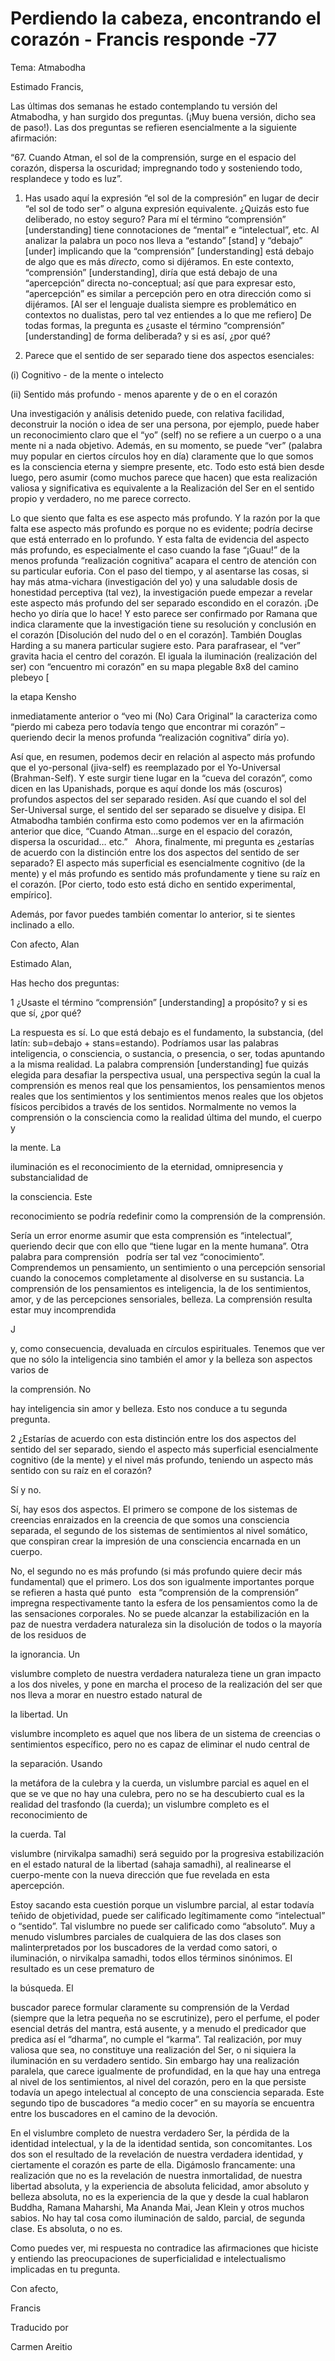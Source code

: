 # Perdiendo la cabeza, encontrando el corazón - Francis responde -77

Tema: Atmabodha

Estimado Francis,

Las &uacute;ltimas dos semanas he estado contemplando tu versi&oacute;n del Atmabodha, y han surgido dos preguntas. (&iexcl;Muy buena versi&oacute;n, dicho sea de paso!). Las dos preguntas se refieren esencialmente a la siguiente afirmaci&oacute;n:

&ldquo;67. Cuando Atman, el sol de la comprensi&oacute;n, surge en el espacio del coraz&oacute;n, dispersa la oscuridad; impregnando todo y sosteniendo todo, resplandece y todo es luz&rdquo;.

1. Has usado aqu&iacute; la expresi&oacute;n &ldquo;el sol de la compresi&oacute;n&rdquo; en lugar de decir &ldquo;el sol de todo ser&rdquo; o alguna expresi&oacute;n equivalente. &iquest;Quiz&aacute;s esto fue deliberado, no estoy seguro? Para m&iacute; el t&eacute;rmino &ldquo;comprensi&oacute;n&rdquo; [understanding] tiene connotaciones de &ldquo;mental&rdquo; e &ldquo;intelectual&rdquo;, etc. Al analizar la palabra un poco nos lleva a &ldquo;estando&rdquo; [stand] y &ldquo;debajo&rdquo; [under] implicando que la &ldquo;comprensi&oacute;n&rdquo; [understanding] est&aacute; debajo de algo que es m&aacute;s *directo*, como si dij&eacute;ramos. En este contexto, &ldquo;comprensi&oacute;n&rdquo; [understanding], dir&iacute;a que est&aacute; debajo de una &ldquo;apercepci&oacute;n&rdquo; directa no-conceptual; as&iacute; que para expresar esto, &ldquo;apercepci&oacute;n&rdquo; es similar a percepci&oacute;n pero en otra direcci&oacute;n como si dij&eacute;ramos. [Al ser el lenguaje dualista siempre es problem&aacute;tico en contextos no dualistas, pero tal vez entiendes a lo que me refiero] De todas formas, la pregunta es &iquest;usaste el t&eacute;rmino &ldquo;comprensi&oacute;n&rdquo; [understanding] de forma deliberada? y si es as&iacute;, &iquest;por qu&eacute;?

2. Parece que el sentido de ser separado tiene dos aspectos esenciales:

(i) Cognitivo - de la mente o intelecto

(ii) Sentido m&aacute;s profundo - menos aparente y de o en el coraz&oacute;n

Una investigaci&oacute;n y an&aacute;lisis detenido puede, con relativa facilidad, deconstruir la noci&oacute;n o idea de ser una persona, por ejemplo, puede haber un reconocimiento claro que el &ldquo;yo&rdquo; (self) no se refiere a un cuerpo o a una mente ni a nada objetivo. Adem&aacute;s, en su momento, se puede &ldquo;ver&rdquo; (palabra muy popular en ciertos c&iacute;rculos hoy en d&iacute;a) claramente que lo que somos es la consciencia eterna y siempre presente, etc. Todo esto est&aacute; bien desde luego, pero asumir (como muchos parece que hacen) que esta realizaci&oacute;n valiosa y significativa es equivalente a la Realizaci&oacute;n del Ser en el sentido propio y verdadero, no me parece correcto.

Lo que siento que falta es ese aspecto m&aacute;s profundo. Y la raz&oacute;n por la que falta ese aspecto m&aacute;s profundo es porque no es evidente; podr&iacute;a decirse que est&aacute; enterrado en lo profundo. Y esta falta de evidencia del aspecto m&aacute;s profundo, es especialmente el caso cuando la fase &ldquo;&iexcl;Guau!&rdquo; de la menos profunda &ldquo;realizaci&oacute;n cognitiva&rdquo; acapara el centro de atenci&oacute;n con su particular euforia. Con el paso del tiempo, y al asentarse las cosas, si hay m&aacute;s atma-vichara (investigaci&oacute;n del yo) y una saludable dosis de honestidad perceptiva (tal vez), la investigaci&oacute;n puede empezar a revelar este aspecto m&aacute;s profundo del ser separado escondido en el coraz&oacute;n. &iexcl;De hecho yo dir&iacute;a que lo hace! Y esto parece ser confirmado por Ramana que indica claramente que la investigaci&oacute;n tiene su resoluci&oacute;n y conclusi&oacute;n en el coraz&oacute;n [Disoluci&oacute;n del nudo del o en el coraz&oacute;n]. Tambi&eacute;n Douglas Harding a su manera particular sugiere esto. Para parafrasear, el &ldquo;ver&rdquo; gravita hacia el centro del coraz&oacute;n. El iguala la iluminaci&oacute;n (realizaci&oacute;n del ser) con &ldquo;encuentro mi coraz&oacute;n&rdquo; en su mapa plegable 8x8 del camino plebeyo [

la etapa Kensho

 inmediatamente anterior o &ldquo;veo mi (No) Cara Original&rdquo; la caracteriza como &ldquo;pierdo mi cabeza pero todav&iacute;a tengo que encontrar mi coraz&oacute;n&rdquo; &ndash; queriendo decir la menos profunda &ldquo;realizaci&oacute;n cognitiva&rdquo; dir&iacute;a yo).

As&iacute; que, en resumen, podemos decir en relaci&oacute;n al aspecto m&aacute;s profundo que el yo-personal (jiva-self) es reemplazado por el Yo-Universal (Brahman-Self). Y este surgir tiene lugar en la &ldquo;cueva del coraz&oacute;n&rdquo;, como dicen en las Upanishads, porque es aqu&iacute; donde los m&aacute;s (oscuros) profundos aspectos del ser separado residen. As&iacute; que cuando el sol del Ser-Universal surge, el sentido del ser separado se disuelve y disipa. El Atmabodha tambi&eacute;n confirma esto como podemos ver en la afirmaci&oacute;n anterior que dice, &ldquo;Cuando Atman&hellip;surge en el espacio del coraz&oacute;n, dispersa la oscuridad&hellip; etc.&rdquo;
&nbsp; 
Ahora, finalmente, mi pregunta es &iquest;estar&iacute;as de acuerdo con la distinci&oacute;n entre los dos aspectos del sentido de ser separado? El aspecto m&aacute;s superficial es esencialmente cognitivo (de la mente) y el m&aacute;s profundo es sentido m&aacute;s profundamente y tiene su ra&iacute;z en el coraz&oacute;n. [Por cierto, todo esto est&aacute; dicho en sentido experimental, emp&iacute;rico].

Adem&aacute;s, por favor puedes tambi&eacute;n comentar lo anterior, si te sientes inclinado a ello.

Con afecto, Alan

Estimado Alan,

Has hecho dos preguntas:

1 &iquest;Usaste el t&eacute;rmino &ldquo;comprensi&oacute;n&rdquo; [understanding] a prop&oacute;sito? y si es que s&iacute;, &iquest;por qu&eacute;?

La respuesta es s&iacute;. Lo que est&aacute; debajo es el fundamento, la substancia, (del lat&iacute;n: sub=debajo + stans=estando). Podr&iacute;amos usar las palabras inteligencia, o consciencia, o sustancia, o presencia, o ser, todas apuntando a la misma realidad. La palabra comprensi&oacute;n [understanding] fue quiz&aacute;s elegida para desafiar la perspectiva usual, una perspectiva seg&uacute;n la cual la comprensi&oacute;n es menos real que los pensamientos, los pensamientos menos reales que los sentimientos y los sentimientos menos reales que los objetos f&iacute;sicos percibidos a trav&eacute;s de los sentidos. Normalmente no vemos la comprensi&oacute;n o la consciencia como la realidad &uacute;ltima del mundo, el cuerpo y 

la mente. La

 iluminaci&oacute;n es el reconocimiento de la eternidad, omnipresencia y substancialidad de 

la consciencia. Este

 reconocimiento se podr&iacute;a redefinir como la comprensi&oacute;n de la comprensi&oacute;n.

Ser&iacute;a un error enorme asumir que esta comprensi&oacute;n es &ldquo;intelectual&rdquo;, queriendo decir que con ello que &ldquo;tiene lugar en la mente humana&rdquo;. Otra palabra para comprensi&oacute;n
&nbsp; 
podr&iacute;a ser tal vez &ldquo;conocimiento&rdquo;. Comprendemos un pensamiento, un sentimiento o una percepci&oacute;n sensorial cuando la conocemos completamente al disolverse en su sustancia. La comprensi&oacute;n de los pensamientos es inteligencia, la de los sentimientos, amor, y de las percepciones sensoriales, belleza. La comprensi&oacute;n resulta estar muy incomprendida 

J

 y, como consecuencia, devaluada en c&iacute;rculos espirituales. Tenemos que ver que no s&oacute;lo la inteligencia sino tambi&eacute;n el amor y la belleza son aspectos varios de 

la comprensi&oacute;n. No

 hay inteligencia sin amor y belleza. Esto nos conduce a tu segunda pregunta.

2 &iquest;Estar&iacute;as de acuerdo con esta distinci&oacute;n entre los dos aspectos del sentido del ser separado, siendo el aspecto m&aacute;s superficial esencialmente cognitivo (de la mente) y el nivel m&aacute;s profundo, teniendo un aspecto m&aacute;s sentido con su ra&iacute;z en el coraz&oacute;n?

S&iacute; y no.

S&iacute;, hay esos dos aspectos. El primero se compone de los sistemas de creencias enraizados en la creencia de que somos una consciencia separada, el segundo de los sistemas de sentimientos al nivel som&aacute;tico, que conspiran crear la impresi&oacute;n de una consciencia encarnada en un cuerpo.

No, el segundo no es m&aacute;s profundo (si m&aacute;s profundo quiere decir m&aacute;s fundamental) que el primero. Los dos son igualmente importantes porque se refieren a hasta qu&eacute; punto
&nbsp; 
esta &ldquo;comprensi&oacute;n de la comprensi&oacute;n&rdquo; impregna respectivamente tanto la esfera de los pensamientos como la de las sensaciones corporales. No se puede alcanzar la estabilizaci&oacute;n en la paz de nuestra verdadera naturaleza sin la disoluci&oacute;n de todos o la mayor&iacute;a de los residuos de 

la ignorancia. Un

 vislumbre completo de nuestra verdadera naturaleza tiene un gran impacto a los dos niveles, y pone en marcha el proceso de la realizaci&oacute;n del ser que nos lleva a morar en nuestro estado natural de 

la libertad. Un

 vislumbre incompleto es aquel que nos libera de un sistema de creencias o sentimientos espec&iacute;fico, pero no es capaz de eliminar el nudo central de 

la separaci&oacute;n. Usando

 la met&aacute;fora de la culebra y la cuerda, un vislumbre parcial es aquel en el que se ve que no hay una culebra, pero no se ha descubierto cual es la realidad del trasfondo (la cuerda); un vislumbre completo es el reconocimiento de 

la cuerda. Tal

 vislumbre (nirvikalpa samadhi) ser&aacute; seguido por la progresiva estabilizaci&oacute;n en el estado natural de la libertad (sahaja samadhi), al realinearse el cuerpo-mente con la nueva direcci&oacute;n que fue revelada en esta apercepci&oacute;n.

Estoy sacando esta cuesti&oacute;n porque un vislumbre parcial, al estar todav&iacute;a te&ntilde;ido de objetividad, puede ser calificado leg&iacute;timamente como &ldquo;intelectual&rdquo; o &ldquo;sentido&rdquo;. Tal vislumbre no puede ser calificado como &ldquo;absoluto&rdquo;. Muy a menudo vislumbres parciales de cualquiera de las dos clases son malinterpretados por los buscadores de la verdad como satori, o iluminaci&oacute;n, o nirvikalpa samadhi, todos ellos t&eacute;rminos sin&oacute;nimos. El resultado es un cese prematuro de 

la b&uacute;squeda. El

 buscador parece formular claramente su comprensi&oacute;n de la Verdad (siempre que la letra peque&ntilde;a no se escrutinize), pero el perfume, el poder esencial detr&aacute;s del mantra, est&aacute; ausente, y a menudo el predicador que predica as&iacute; el &ldquo;dharma&rdquo;, no cumple el &ldquo;karma&rdquo;. Tal realizaci&oacute;n, por muy valiosa que sea, no constituye una realizaci&oacute;n del Ser, o ni siquiera la iluminaci&oacute;n en su verdadero sentido. Sin embargo hay una realizaci&oacute;n paralela, que carece igualmente de profundidad, en la que hay una entrega al nivel de los sentimientos, al nivel del coraz&oacute;n, pero en la que persiste todav&iacute;a un apego intelectual al concepto de una consciencia separada. Este segundo tipo de buscadores &ldquo;a medio cocer&rdquo; en su mayor&iacute;a se encuentra
&nbsp; 
entre los buscadores en el camino de la devoci&oacute;n.

En el vislumbre completo de nuestra verdadero Ser, la p&eacute;rdida de la identidad intelectual, y la de la identidad sentida, son concomitantes. Los dos son el resultado de la revelaci&oacute;n de nuestra verdadera identidad, y ciertamente el coraz&oacute;n es parte de ella. Dig&aacute;moslo francamente: una realizaci&oacute;n que no es la revelaci&oacute;n de nuestra inmortalidad, de nuestra libertad absoluta, y la experiencia de absoluta felicidad, amor absoluto y belleza absoluta, no es la experiencia de la que y desde la cual hablaron Buddha, Ramana Maharshi, Ma Ananda Mai, Jean Klein y otros muchos sabios. No hay tal cosa como iluminaci&oacute;n de saldo, parcial, de segunda clase. Es absoluta, o no es.

Como puedes ver, mi respuesta no contradice las afirmaciones que hiciste y entiendo las preocupaciones de superficialidad e intelectualismo implicadas en tu pregunta.

Con afecto, 

Francis 

Traducido por 

Carmen Areitio

